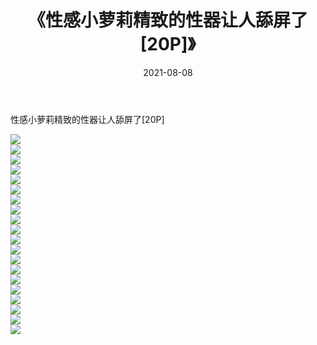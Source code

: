 ﻿---
layout: post
title:  《性感小萝莉精致的性器让人舔屏了[20P]》
date:   2021-08-08
img: http://imgx.orgx.ga/漏D/2021/性感小萝莉精致的性器让人舔屏了[20P]/000.jpg
categories: [美女, 清纯, 唯美]
---

性感小萝莉精致的性器让人舔屏了[20P]

  ![](http://imgx.orgx.ga/漏D/2021/性感小萝莉精致的性器让人舔屏了[20P]/001.jpg) <br> ![](http://imgx.orgx.ga/漏D/2021/性感小萝莉精致的性器让人舔屏了[20P]/002.jpg) <br> ![](http://imgx.orgx.ga/漏D/2021/性感小萝莉精致的性器让人舔屏了[20P]/003.jpg) <br> ![](http://imgx.orgx.ga/漏D/2021/性感小萝莉精致的性器让人舔屏了[20P]/004.jpg) <br> ![](http://imgx.orgx.ga/漏D/2021/性感小萝莉精致的性器让人舔屏了[20P]/005.jpg) <br> ![](http://imgx.orgx.ga/漏D/2021/性感小萝莉精致的性器让人舔屏了[20P]/006.jpg) <br> ![](http://imgx.orgx.ga/漏D/2021/性感小萝莉精致的性器让人舔屏了[20P]/007.jpg) <br> ![](http://imgx.orgx.ga/漏D/2021/性感小萝莉精致的性器让人舔屏了[20P]/008.jpg) <br> ![](http://imgx.orgx.ga/漏D/2021/性感小萝莉精致的性器让人舔屏了[20P]/009.jpg) <br> ![](http://imgx.orgx.ga/漏D/2021/性感小萝莉精致的性器让人舔屏了[20P]/010.jpg) <br> ![](http://imgx.orgx.ga/漏D/2021/性感小萝莉精致的性器让人舔屏了[20P]/011.jpg) <br> ![](http://imgx.orgx.ga/漏D/2021/性感小萝莉精致的性器让人舔屏了[20P]/012.jpg) <br> ![](http://imgx.orgx.ga/漏D/2021/性感小萝莉精致的性器让人舔屏了[20P]/013.jpg) <br> ![](http://imgx.orgx.ga/漏D/2021/性感小萝莉精致的性器让人舔屏了[20P]/014.jpg) <br> ![](http://imgx.orgx.ga/漏D/2021/性感小萝莉精致的性器让人舔屏了[20P]/015.jpg) <br> ![](http://imgx.orgx.ga/漏D/2021/性感小萝莉精致的性器让人舔屏了[20P]/016.jpg) <br> ![](http://imgx.orgx.ga/漏D/2021/性感小萝莉精致的性器让人舔屏了[20P]/017.jpg) <br> ![](http://imgx.orgx.ga/漏D/2021/性感小萝莉精致的性器让人舔屏了[20P]/018.jpg) <br> ![](http://imgx.orgx.ga/漏D/2021/性感小萝莉精致的性器让人舔屏了[20P]/019.jpg) <br> ![](http://imgx.orgx.ga/漏D/2021/性感小萝莉精致的性器让人舔屏了[20P]/020.jpg) <br>